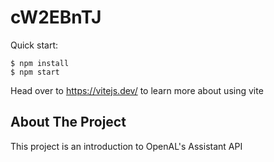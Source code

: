 # cW2EBnTJ

Quick start:

```
$ npm install
$ npm start
````

Head over to https://vitejs.dev/ to learn more about using vite
## About The Project

This project is an introduction to OpenAL's Assistant API
